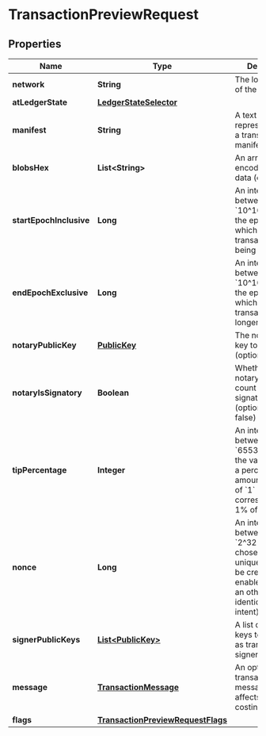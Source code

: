 

# TransactionPreviewRequest


## Properties

| Name | Type | Description | Notes |
|------------ | ------------- | ------------- | -------------|
|**network** | **String** | The logical name of the network |  |
|**atLedgerState** | [**LedgerStateSelector**](LedgerStateSelector.md) |  |  [optional] |
|**manifest** | **String** | A text-representation of a transaction manifest |  |
|**blobsHex** | **List&lt;String&gt;** | An array of hex-encoded blob data (optional) |  [optional] |
|**startEpochInclusive** | **Long** | An integer between &#x60;0&#x60; and &#x60;10^10&#x60;, marking the epoch at which the transaction starts being valid |  |
|**endEpochExclusive** | **Long** | An integer between &#x60;0&#x60; and &#x60;10^10&#x60;, marking the epoch at which the transaction is no longer valid |  |
|**notaryPublicKey** | [**PublicKey**](PublicKey.md) | The notary public key to use (optional) |  [optional] |
|**notaryIsSignatory** | **Boolean** | Whether the notary should count as a signatory (optional, default false) |  [optional] |
|**tipPercentage** | **Integer** | An integer between &#x60;0&#x60; and &#x60;65535&#x60;, giving the validator tip as a percentage amount. A value of &#x60;1&#x60; corresponds to 1% of the fee. |  |
|**nonce** | **Long** | An integer between &#x60;0&#x60; and &#x60;2^32 - 1&#x60;, chosen to allow a unique intent to be created (to enable submitting an otherwise identical/duplicate intent).  |  |
|**signerPublicKeys** | [**List&lt;PublicKey&gt;**](PublicKey.md) | A list of public keys to be used as transaction signers |  |
|**message** | [**TransactionMessage**](TransactionMessage.md) | An optional transaction message. Only affects the costing. |  [optional] |
|**flags** | [**TransactionPreviewRequestFlags**](TransactionPreviewRequestFlags.md) |  |  |



